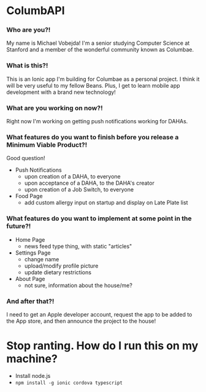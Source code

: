 # ColumbAPI

### Who are you?!
My name is Michael Vobejda! I'm a senior studying Computer Science at Stanford and a member of the wonderful community known as Columbae.

### What is this?!
This is an Ionic app I'm building for Columbae as a personal project. I think it will be very useful to my fellow Beans. Plus, I get to learn mobile app development with a brand new technology!

### What are you working on now?!
Right now I'm working on getting push notifications working for DAHAs.

### What features do you want to finish before you release a Minimum Viable Product?!
Good question!
- Push Notifications
  - upon creation of a DAHA, to everyone
  - upon acceptance of a DAHA, to the DAHA's creator
  - upon creation of a Job Switch, to everyone
- Food Page
  - add custom allergy input on startup and display on Late Plate list

### What features do you want to implement at some point in the future?!
- Home Page
  - news feed type thing, with static "articles"
- Settings Page
  - change name
  - upload/modify profile picture
  - update dietary restrictions
- About Page
  - not sure, information about the house/me?

### And after that?!
I need to get an Apple developer account, request the app to be added to the App store, and then announce the project to the house! 


# Stop ranting. How do I run this on my machine?
- Install node.js
- `npm install -g ionic cordova typescript`


